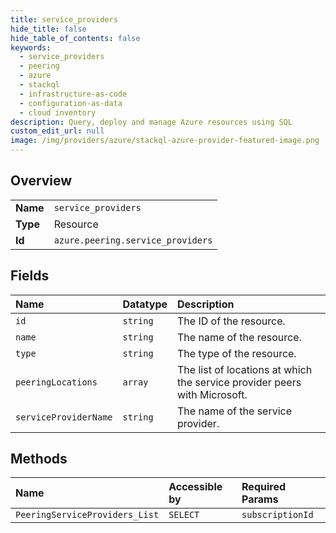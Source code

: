 ```yaml
---
title: service_providers
hide_title: false
hide_table_of_contents: false
keywords:
  - service_providers
  - peering
  - azure    
  - stackql
  - infrastructure-as-code
  - configuration-as-data
  - cloud inventory
description: Query, deploy and manage Azure resources using SQL
custom_edit_url: null
image: /img/providers/azure/stackql-azure-provider-featured-image.png
---
```

  
    

## Overview
<table><tbody>
<tr><td><b>Name</b></td><td><code>service_providers</code></td></tr>
<tr><td><b>Type</b></td><td>Resource</td></tr>
<tr><td><b>Id</b></td><td><code>azure.peering.service_providers</code></td></tr>
</tbody></table>

## Fields
| Name | Datatype | Description |
|:-----|:---------|:------------|
| `id` | `string` | The ID of the resource. |
| `name` | `string` | The name of the resource. |
| `type` | `string` | The type of the resource. |
| `peeringLocations` | `array` | The list of locations at which the service provider peers with Microsoft. |
| `serviceProviderName` | `string` | The name of the service provider. |
## Methods
| Name | Accessible by | Required Params |
|:-----|:--------------|:----------------|
| `PeeringServiceProviders_List` | `SELECT` | `subscriptionId` |
